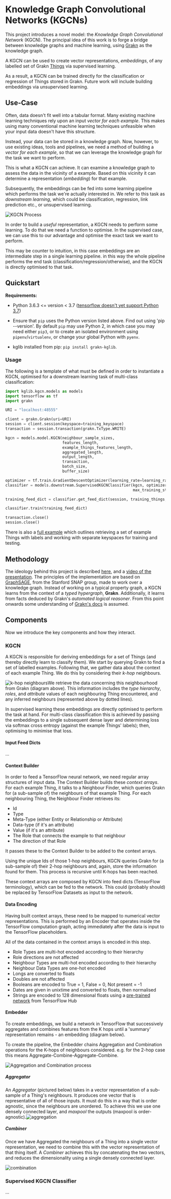# Knowledge Graph Convolutional Networks (KGCNs)

This project introduces a novel model: the *Knowledge Graph Convolutional Network* (KGCN). The principal idea of this work is to forge a bridge between knowledge graphs and machine learning, using [Grakn](https://github.com/graknlabs/grakn) as the knowledge graph.

A KGCN can be used to create vector representations, *embeddings*, of any labelled set of Grakn [Things](https://dev.grakn.ai/docs/concept-api/overview) via supervised learning.    

As a result, a KGCN can be trained directly for the classification or regression of Things stored in Grakn. Future work will include building embeddings via unsupervised learning.

## Use-Case

Often, data doesn't fit well into a tabular format. Many existing machine learning techniques rely upon an input *vector for each example*. This makes using many conventional machine learning techniques unfeasible when your input data doesn't have this structure. 

Instead, your data can be stored in a knowledge graph. Now, however, to use existing ideas, tools and pipelines, we need a method of building a *vector for each example*, so that we can leverage the knowledge graph for the task we want to perform.

This is what a KGCN can achieve. It can examine a knowledge graph to assess the data in the vicinity of a example. Based on this vicinity it can determine a representation (*embedding*) for that example.

Subsequently, the embeddings can be fed into some learning pipeline which performs the task we're actually interested in. We refer to this task as *downstream learning*, which could be classification, regression, link prediction etc., or unsupervised learning.

![KGCN Process](readme_images/KGCN_process.png)

In order to build a *useful* representation, a KGCN needs to perform some learning. To do that we need a function to optimise. In the supervised case, we can use this to our advantage and optimise the exact task we want to perform.

This may be counter to intuition, in this case embeddings are an intermediate step in a single learning pipeline. in this way the whole pipeline performs the end task (classification/regression/otherwise), and the KGCN is directly optimised to that task.



## Quickstart

**Requirements:**

- Python 3.6.3 <= version < 3.7 ([tensorflow doesn't yet support Python 3.7](https://github.com/tensorflow/tensorflow/issues/17022))

- Ensure that `pip` uses the Python version listed above. Find out using 'pip --version'. By default `pip` may use Python 2, in which case you may need either `pip3`, or to create an isolated environment using `pipenv`/`virtualenv`, or change your global Python with `pyenv`.

- kglib installed from pip: `pip install grakn-kglib`. 

### Usage

The following is a template of what must be defined in order to instantiate a KGCN, optimised for a downstream learning task of multi-class classification:

```python
import kglib.kgcn.models as models
import tensorflow as tf
import grakn

URI = "localhost:48555"

client = grakn.Grakn(uri=URI)
session = client.session(keyspace=training_keyspace)
transaction = session.transaction(grakn.TxType.WRITE)

kgcn = models.model.KGCN(neighbour_sample_sizes,
                         features_length,
                         example_things_features_length,
                         aggregated_length,
                         output_length,
                         transaction,
                         batch_size,
                         buffer_size)

optimizer = tf.train.GradientDescentOptimizer(learning_rate=learning_rate)
classifier = models.downstream.SupervisedKGCNClassifier(kgcn, optimizer, num_classes, log_dir,
                                                        max_training_steps=max_training_steps)

training_feed_dict = classifier.get_feed_dict(session, training_things, labels=training_labels)

classifier.train(training_feed_dict)

transaction.close()
session.close()
```

There is also a [full example](https://github.com/graknlabs/kglib/tree/master/examples/kgcn/animal_trade) which outlines retrieving a set of example Things with labels and working with separate keyspaces for training and testing.

## Methodology

The ideology behind this project is described [here](https://blog.grakn.ai/knowledge-graph-convolutional-networks-machine-learning-over-reasoned-knowledge-9eb5ce5e0f68), and a [video of the presentation](https://youtu.be/Jx_Twc75ka0?t=368). The principles of the implementation are based on [GraphSAGE](http://snap.stanford.edu/graphsage/), from the Stanford SNAP group, made to work over a knowledge graph. Instead of working on a typical property graph, a KGCN learns from the context of a *typed hypergraph*, **Grakn**. Additionally, it learns from facts deduced by Grakn's *automated logical reasoner*. From this point onwards some understanding of [Grakn's docs](http://dev.grakn.ai) is assumed.

## Components

Now we introduce the key components and how they interact.

### KGCN

A KGCN is responsible for deriving embeddings for a set of Things (and thereby directly learn to classify them). We start by querying Grakn to find a set of labelled examples. Following that, we gather data about the context of each example Thing. We do this by considering their *k-hop* neighbours.

![k-hop neighbours](readme_images/k-hop_neighbours.png)We retrieve the data concerning this neighbourhood from Grakn (diagram above). This information includes the *type hierarchy*, *roles*, and *attribute* values of each neighbouring Thing encountered, and any inferred neighbours (represented above by dotted lines).

In supervised learning these embeddings are directly optimised to perform the task at hand. For multi-class classification this is achieved by passing the embeddings to a single subsequent dense layer and determining loss via softmax cross entropy (against the example Things' labels); then, optimising to minimise that loss.

#### Input Feed Dicts

...

#### Context Builder

In order to feed a TensorFlow neural network, we need regular array structures of input data. The Context Builder builds these *context arrays*. For each example Thing, it talks to a Neighbour Finder, which queries Grakn for (a sub-sample of) the neighbours of that example Thing. For each neighbouring Thing, the Neighbour Finder retrieves its:

- Id
- Type
- Meta-Type (either Entity or Relationship or Attribute)
- Data-type (if it's an attribute)
- Value (if it's an attribute)
- The Role that connects the example to that neighbour
- The direction of that Role

It passes these to the Context Builder to be added to the context arrays.

Using the unique Ids of those 1-hop neighbours, KGCN queries Grakn for (a sub-sample of) their 2-hop neighbours and, again, store the information found for them. This process is recursive until K-hops has been reached.

These context arrays are composed by KGCN into feed dicts (TensorFlow terminology), which can be fed to the network. This could (probably should) be replaced by TensorFlow Datasets as input to the network.

#### Data Encoding

Having built context arrays, these need to be mapped to numerical vector representations. This is performed by an Encoder that operates inside the TensorFlow computation graph, acting immediately after the data is input to the TensorFlow placeholders.

All of the data contained in the context arrays is encoded in this step.

- Role Types are multi-hot encoded according to their hierarchy
- Role directions are not affected
- Neighbour Types are multi-hot encoded according to their hierarchy
- Neighbour Data Types are one-hot encoded
- Longs are converted to floats
- Doubles are not affected
- Booleans are encoded to True = 1, False = 0, Not present = -1
- Dates are given in unixtime and converted to floats, then normalised
- Strings are encoded to 128 dimensional floats using a [pre-trained network](https://tfhub.dev/google/nnlm-en-dim128-with-normalization/1) from TensorFlow Hub

#### Embedder

To create embeddings, we build a network in TensorFlow that successively aggregates and combines features from the K hops until a 'summary' representation remains - an embedding (diagram below). 

To create the pipeline, the Embedder chains Aggregation and Combination operations for the K-hops of neighbours considered. e.g. for the 2-hop case this means Aggregate-Combine-Aggregate-Combine.

![Aggregation and Combination process](readme_images/aggregate_and_combine.png)

##### Aggregator

An *Aggregator* (pictured below) takes in a vector representation of a sub-sample of a Thing's neighbours. It produces one vector that is representative of all of those inputs. It must do this in a way that is order agnostic, since the neighbours are unordered. To achieve this we use one densely connected layer, and *maxpool* the outputs (maxpool is order-agnostic).![aggregation](readme_images/aggregation.png)

##### Combiner

Once we have Aggregated the neighbours of a Thing into a single vector representation, we need to combine this with the vector representation of that thing itself. A *Combiner* achieves this by concatenating the two vectors, and reduces the dimensionality using a single densely connected layer.

![combination](readme_images/combination.png)

### Supervised KGCN Classifier

...